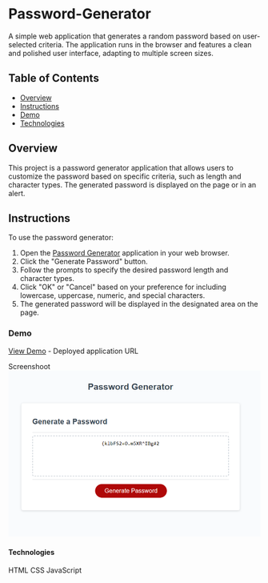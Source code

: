 # Password-Generator
A simple web application that generates a random password based on user-selected criteria. The application runs in the browser and features a clean and polished user interface, adapting to multiple screen sizes.

## Table of Contents
- [Overview](#overview)
- [Instructions](#instructions)
- [Demo](#demo)
- [Technologies](#technologies)

## Overview

This project is a password generator application that allows users to customize the password based on specific criteria, such as length and character types. The generated password is displayed on the page or in an alert.

## Instructions

To use the password generator:

1. Open the [Password Generator](https://georgeionite.github.io/Password-Generator/) application in your web browser.
2. Click the "Generate Password" button.
3. Follow the prompts to specify the desired password length and character types.
4. Click "OK" or "Cancel" based on your preference for including lowercase, uppercase, numeric, and special characters.
5. The generated password will be displayed in the designated area on the page.

### Demo 

[View Demo](https://georgeionite.github.io/Password-Generator/) - Deployed application URL

Screenshoot 
![Alt text](image.png)

#### Technologies 

HTML
CSS
JavaScript


